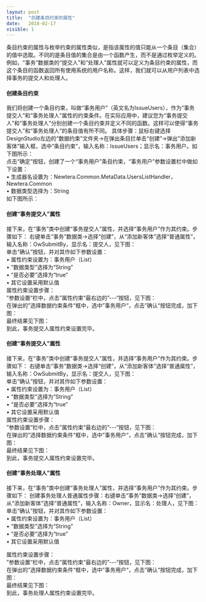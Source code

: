 ```yaml
---
layout: post
title:  "创建条目约束的属性"
date:   2018-02-17
visible: 1
---
```


条目约束的属性与枚举约束的属性类似，是指该属性的值只能从一个条目（集合）的值中选取。不同的是条目值的集合是由一个函数产生，而不是通过枚举定义的。例如，“事务”数据类的“提交人”和“处理人”属性就可以定义为条目约束的属性，而这个条目的函数返回所有使用系统的用户名称。这样，我们就可以从用户列表中选择事务的提交人和处理人。

#### 创建条目约束

我们将创建一个条目约束，叫做“事务用户”（英文名为IssueUsers），作为“事务提交人”和“事务处理人”属性的约束条件。在实际应用中，建议您为“事务提交人”和“事务处理人”分别创建一个条目约束并定义不同的函数。这样可以使得“事务提交人”和“事务处理人”的条目值有所不同。
具体步骤：鼠标右键选择DesignStudio左边的“数据约束”文件夹→在弹出条目拦单击“创建”→弹出“添加新客体”输入框，选中“条目约束”，输入名称：IssueUsers；显示名：事务用户。如下图所示：
<img src="{{'/assets/img/2018-2-17 创建事务用户条目约束1.png' | prepend: site.baseurl }}" alt=""><br>
点击“确定”按钮，创建了一个“事务用户”条目约束，“事务用户”参数设置栏中做如下设置：<br>
•	生成器名设置为：Newtera.Common.MetaData.UsersListHandler，Newtera.Common<br>
•	数据类型选择为：String<br>
如下图所示：
<img src="{{'/assets/img/2018-2-17 创建事务用户条目约束2.png' | prepend: site.baseurl }}" alt=""><br>

#### 创建“事务提交人”属性

接下来，在“事务”类中创建“事务提交人”属性，并选择“事务用户”作为其约束。步骤如下：
右键单击“事务”数据类→选择“创建”，从“添加新客体”选择“普通属性”，输入名称：OwSubmitBy，显示名：提交人，见下图：
<img src="{{'/assets/img/2018-2-17 创建事务提交人条属性1.png' | prepend: site.baseurl }}" alt=""><br>
单击“确认”按钮，并对其作如下参数设置：<br>
•	属性约束设置为：事务用户（List）<br>
•	“数据类型”选择为“String”<br>
•	“是否必要”选择为“true”<br>
•	其它设置采用默认值<br>
属性约束设置步骤：<br>
”参数设置“栏中，点击”属性约束“最右边的”---“按钮，见下图：<br>
<img src="{{'/assets/img/2018-2-17 创建事务提交人属性约束1.png' | prepend: site.baseurl }}" alt=""><br>
在弹出的”选择数据约束条件“框中，选中”事务用户“，点击”确认“按钮完成，加下图：<br>
<img src="{{'/assets/img/2018-2-17 创建事务提交人属性约束2.png' | prepend: site.baseurl }}" alt=""><br>
最终结果见下图：<br>
<img src="{{'/assets/img/2018-2-17 创建事务提交人属性约束3.png' | prepend: site.baseurl }}" alt=""><br>
到此，事务提交人属性约束设置完毕。

#### 创建“事务提交人”属性

接下来，在“事务”类中创建“事务提交人”属性，并选择“事务用户”作为其约束。步骤如下：
右键单击“事务”数据类→选择“创建”，从“添加新客体”选择“普通属性”，输入名称：OwSubmitBy，显示名：提交人，见下图：
<img src="{{'/assets/img/2018-2-17 创建事务提交人条属性1.png' | prepend: site.baseurl }}" alt=""><br>
单击“确认”按钮，并对其作如下参数设置：<br>
•	属性约束设置为：事务用户（List）<br>
•	“数据类型”选择为“String”<br>
•	“是否必要”选择为“true”<br>
•	其它设置采用默认值<br>
属性约束设置步骤：<br>
”参数设置“栏中，点击”属性约束“最右边的”---“按钮，见下图：<br>
<img src="{{'/assets/img/2018-2-17 创建事务提交人属性约束1.png' | prepend: site.baseurl }}" alt=""><br>
在弹出的”选择数据约束条件“框中，选中”事务用户“，点击”确认“按钮完成，加下图：<br>
<img src="{{'/assets/img/2018-2-17 创建事务提交人属性约束2.png' | prepend: site.baseurl }}" alt=""><br>
最终结果见下图：<br>
<img src="{{'/assets/img/2018-2-17 创建事务提交人属性约束3.png' | prepend: site.baseurl }}" alt=""><br>
到此，事务提交人属性约束设置完毕。

#### 创建“事务处理人”属性

接下来，在“事务”类中创建“事务处理人”属性，并选择“事务用户”作为其约束。步骤如下：
创建事务处理人普通属性步骤：右键单击“事务”数据类→选择“创建”，从“添加新客体”选择“普通属性”，输入名称：Owner，显示名：处理人，见下图：
<img src="{{'/assets/img/2018-2-17 创建事务处理人条属性1.png' | prepend: site.baseurl }}" alt=""><br>
单击“确认”按钮，并对其作如下参数设置：<br>
•	属性约束设置为：事务用户（List）<br>
•	“数据类型”选择为“String”<br>
•	“是否必要”选择为“true”<br>
•	其它设置采用默认值<br>

属性约束设置步骤：<br>
”参数设置“栏中，点击”属性约束“最右边的”---“按钮，见下图：<br>
<img src="{{'/assets/img/2018-2-17 创建事务处理人属性约束1.png' | prepend: site.baseurl }}" alt=""><br>
在弹出的”选择数据约束条件“框中，选中”事务用户“，点击”确认“按钮完成，加下图：<br>
<img src="{{'/assets/img/2018-2-17 创建事务提交人属性约束2.png' | prepend: site.baseurl }}" alt=""><br>
最终结果见下图：<br>
<img src="{{'/assets/img/2018-2-17 创建事务处理人属性约束3.png' | prepend: site.baseurl }}" alt=""><br>
到此，事务处理人属性约束设置完毕。

